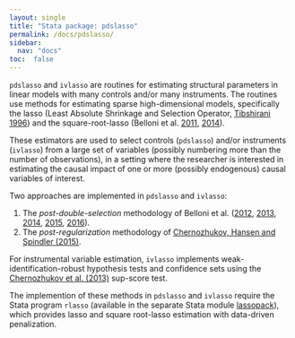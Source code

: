 ```yaml
---
layout: single
title: "Stata package: pdslasso"
permalink: /docs/pdslasso/
sidebar:
  nav: "docs"
toc:  false
---
```


`pdslasso` and `ivlasso` are routines for estimating structural parameters in linear models with many controls 
and/or many instruments. The routines use methods for estimating sparse high-dimensional models, specifically the lasso 
(Least Absolute Shrinkage and Selection Operator, [Tibshirani 1996](https://doi.org/10.2307/2346178)) and the square-root-lasso 
(Belloni et al. [2011](https://doi.org/10.1214/14-AOS1204), [2014](https://doi.org/10.1093/restud/rdt044)). 

These estimators are used to select controls (`pdslasso`) and/or instruments (`ivlasso`) 
from a large set of variables (possibly numbering more than the number of observations), in a setting where the 
researcher is interested in estimating the causal impact of one or more (possibly endogenous) causal variables 
of interest. 

Two approaches are implemented in `pdslasso` and `ivlasso`:
1. The *post-double-selection* methodology of Belloni et al. ([2012](https://doi.org/10.3982/ECTA9626), [2013](http://arxiv.org/abs/1201.0220), [2014](http://arxiv.org/abs/1201.0220), [2015](http://www.aeaweb.org/articles.php?doi=10.1257/jep.28.2.29), [2016](https://doi.org/10.1080/07350015.2015.1102733)). 
2. The *post-regularization* methodology of [Chernozhukov, Hansen and Spindler (2015)](https://www.aeaweb.org/articles?id=10.1257/aer.p20151022). 

For instrumental variable estimation, `ivlasso` implements weak-identification-robust hypothesis tests and confidence sets
using the [Chernozhukov et al. (2013)](https://projecteuclid.org/euclid.aos/1387313390) sup-score test. 

The implemention of these methods in `pdslasso` and `ivlasso` require the Stata program `rlasso` (available in the
separate Stata module [lassopack](https://github.com/aahr1/lassopack)), which provides lasso and square root-lasso estimation with data-driven penalization.
